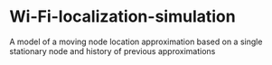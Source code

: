 # Wi-Fi-localization-simulation
A model of a moving node location approximation based on a single stationary node and history of previous approximations
